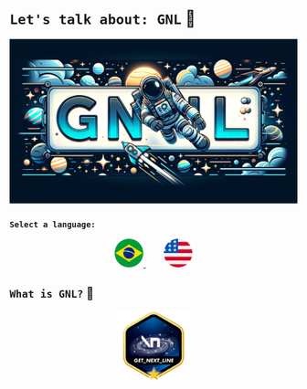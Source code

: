# `Let's talk about: GNL` 💬

[<img src="https://raw.githubusercontent.com/Chrystian-Natanael/Aleatorios/master/Mycovers/CoverGNL.png" alt="libft_banner" width="1000">](https://github.com/Chrystian-Natanael/Aleatorios/blob/master/Mycovers/CoverGNL.png)

### `Select a language:`

<p align="center">
  <a href="https://github.com/Chrystian-Natanael/Get_next_line/blob/main/README_BR.md">
  <img src="https://github.com/Chrystian-Natanael/Aleatorios/raw/master/Flags/Round_Brazil_Flag.png" alt="libft" width="50">
  </a>
  &nbsp &nbsp &nbsp &nbsp
  <a href="https://github.com/Chrystian-Natanael/Get_next_line">
  <img src="https://github.com/Chrystian-Natanael/Aleatorios/raw/master/Flags/Round_EUA_Flag.png" alt="libft" width="50">
  </a>
</p>

## `What is GNL?` 🤔

<p align="center">
  <a href="https://github.com/Chrystian-Natanael/Libft">
  <img src="https://github.com/Chrystian-Natanael/Aleatorios/raw/master/badges/get_next_linem.png" alt="libft" width="125">
  </a>
</p>